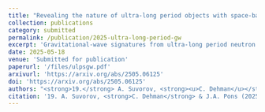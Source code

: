 ```yaml
---
title: "Revealing the nature of ultra-long period objects with space-based gravitational-wave interferometers"
collection: publications
category: submitted
permalink: /publication/2025-ultra-long-period-gw
excerpt: 'Gravitational-wave signatures from ultra-long period neutron stars and prospects for detection with future space-based interferometers.'
date: 2025-05-18
venue: 'Submitted for publication'
paperurl: '/files/ulpsgw.pdf'
arxivurl: 'https://arxiv.org/abs/2505.06125'
doi: 'https://arxiv.org/abs/2505.06125'
authors: "<strong>19.</strong> A. Suvorov, <strong><u>C. Dehman</u></strong>, J.A. Pons"
citation: '19. A. Suvorov, <strong>C. Dehman</strong> & J.A. Pons (2025). <small><strong>Revealing the nature of ultra-long period objects with space-based gravitational-wave interferometers</strong></small>. <em>Submitted for publication</em>. (<a href="https://arxiv.org/abs/2505.06125">arXiv</a>, <a href="https://ui.adsabs.harvard.edu/abs/2025arXiv250506125S/abstract">ADS</a>)'
---
```

